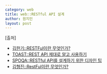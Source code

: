 ```yaml
---
category: web
title: web::RESTful API 설계
author: 원지민
layout: post
---
```


<div class="provenance">
    [출처]
    <ul>
        <li><a href="http://blog.remotty.com/blog/2014/01/28/lets-study-rest/" target="_blank">김한기::RESTFul이란 무엇인가?</a></li>
        <li><a href="http://meetup.toast.com/posts/92" target="_blank">TOAST::REST API 제대로 알고 사용하기</a></li>
        <li><a href="https://spoqa.github.io/2013/06/11/more-restful-interface.html" target="_blank">SPOQA::RESTful API를 설계하기 위한 디자인 팁</a></li>
        <li><a href="https://lalwr.blogspot.com/2016/01/restful.html" target="_blank">김형진::RestFul이란 무엇인가?</a></li>
    </ul>
</div>